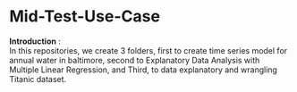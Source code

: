 # Mid-Test-Use-Case

**Introduction** :<br>
In this repositories, we create 3 folders, first to create time series model for annual water in baltimore, second to Explanatory Data Analysis with Multiple Linear Regression, and Third, to data explanatory and wrangling Titanic dataset. 

